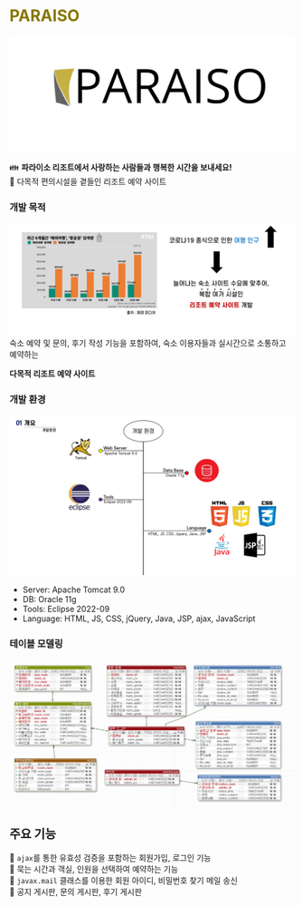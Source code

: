 # <span style="color:#877800">**PARAISO**</span>
<img src="./projectImage/logo.jpg">

👪 **파라이소 리조트에서 사랑하는 사람들과 행복한 시간을 보내세요!**
<br>
🌴 다목적 편의시설을 곁들인 리조트 예약 사이트


### 개발 목적
<img src="./projectImage/project1.png">
숙소 예약 및 문의, 후기 작성 기능을 포함하여, 숙소 이용자들과 실시간으로 소통하고 예약하는

**다목적 리조트 예약 사이트**

### 개발 환경
<img src="./projectImage/project2.png">

- Server: Apache Tomcat 9.0
- DB: Oracle 11g
- Tools: Eclipse 2022-09
- Language: HTML, JS, CSS, jQuery, Java, JSP, ajax, JavaScript

### 테이블 모델링
<img src="./projectImage/project3.png">

## 주요 기능
📌 `ajax`를 통한 유효성 검증을 포함하는 회원가입, 로그인 기능 <br>
📌 묵는 시간과 객실, 인원을 선택하여 예약하는 기능<br>
📌 `javax.mail` 클래스를 이용한 회원 아이디, 비밀번호 찾기 메일 송신<br>
📌 공지 게시판, 문의 게시판, 후기 게시판

